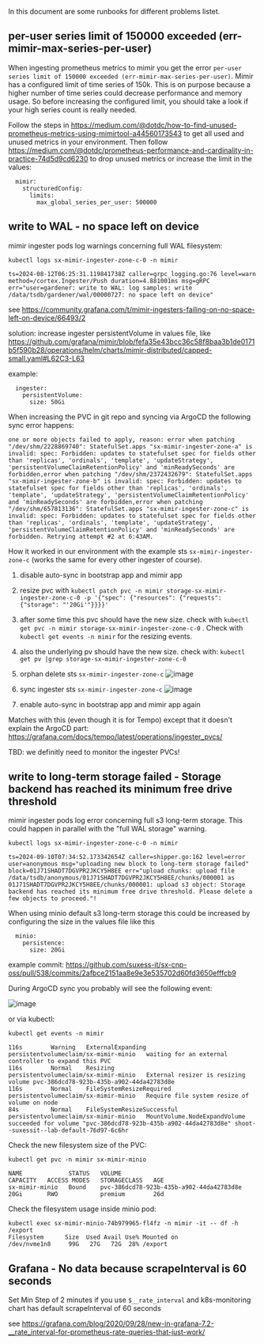 In this document are some runbooks for different problems listet.

## per-user series limit of 150000 exceeded (err-mimir-max-series-per-user)

When ingesting prometheus metrics to mimir you get the error `per-user series limit of 150000 exceeded (err-mimir-max-series-per-user)`.
Mimir has a configured limit of time series of 150k. This is on purpose because a higher number of time series could decrease performance and memory usage.
So before increasing the configured limit, you should take a look if your high series count is really needed.

Follow the steps in https://medium.com/@dotdc/how-to-find-unused-prometheus-metrics-using-mimirtool-a44560173543 to get all used and unused metrics in your environment.
Then follow https://medium.com/@dotdc/prometheus-performance-and-cardinality-in-practice-74d5d9cd6230 to drop unused metrics or increase the limit in the values:

```
  mimir:
    structuredConfig:
      limits:
        max_global_series_per_user: 500000
```

## write to WAL - no space left on device

mimir ingester pods log warnings concerning full WAL filesystem:

```
kubectl logs sx-mimir-ingester-zone-c-0 -n mimir

ts=2024-08-12T06:25:31.119841738Z caller=grpc_logging.go:76 level=warn method=/cortex.Ingester/Push duration=4.881001ms msg=gRPC err="user=gardener: write to WAL: log samples: write /data/tsdb/gardener/wal/00000727: no space left on device"
```

see https://community.grafana.com/t/mimir-ingesters-failing-on-no-space-left-on-device/66493/2

solution: increase ingester persistentVolume in values file, like https://github.com/grafana/mimir/blob/fefa35e43bcc36c58f8baa3b1de0171b5f590b28/operations/helm/charts/mimir-distributed/capped-small.yaml#L62C3-L63

example:

```
  ingester:
    persistentVolume:
      size: 50Gi
```

When increasing the PVC in git repo and syncing via ArgoCD the following sync error happens:

```
one or more objects failed to apply, reason: error when patching "/dev/shm/2228869740": StatefulSet.apps "sx-mimir-ingester-zone-a" is invalid: spec: Forbidden: updates to statefulset spec for fields other than 'replicas', 'ordinals', 'template', 'updateStrategy', 'persistentVolumeClaimRetentionPolicy' and 'minReadySeconds' are forbidden,error when patching "/dev/shm/2372432679": StatefulSet.apps "sx-mimir-ingester-zone-b" is invalid: spec: Forbidden: updates to statefulset spec for fields other than 'replicas', 'ordinals', 'template', 'updateStrategy', 'persistentVolumeClaimRetentionPolicy' and 'minReadySeconds' are forbidden,error when patching "/dev/shm/657813136": StatefulSet.apps "sx-mimir-ingester-zone-c" is invalid: spec: Forbidden: updates to statefulset spec for fields other than 'replicas', 'ordinals', 'template', 'updateStrategy', 'persistentVolumeClaimRetentionPolicy' and 'minReadySeconds' are forbidden. Retrying attempt #2 at 6:43AM.
```

How it worked in our environment with the example sts `sx-mimir-ingester-zone-c` (works the same for every other ingester of course).

1. disable auto-sync in bootstrap app and mimir app
2. resize pvc with `kubectl patch pvc -n mimir storage-sx-mimir-ingester-zone-c-0 -p '{"spec": {"resources": {"requests": {"storage": "'20Gi'"}}}}'`
3. after some time this pvc should have the new size. check with `kubectl get pvc -n mimir storage-sx-mimir-ingester-zone-c-0` . Check with `kubectl get events -n mimir` for the resizing events.
4. also the underlying pv should have the new size. check with: `kubectl get pv |grep storage-sx-mimir-ingester-zone-c-0`
5. orphan delete sts `sx-mimir-ingester-zone-c`
![image](https://github.com/user-attachments/assets/1fb576ca-3c1e-4a9f-a38a-b2c26baec9f2)

6. sync ingester sts `sx-mimir-ingester-zone-c`
![image](https://github.com/user-attachments/assets/1d0c39b1-b13a-4b9d-aabf-6636fd134105)

7. enable auto-sync in bootstrap app and mimir app again

Matches with this (even though it is for Tempo) except that it doesn't explain the ArgoCD part: https://grafana.com/docs/tempo/latest/operations/ingester_pvcs/

TBD: we definitly need to monitor the ingester PVCs!


## write to long-term storage failed - Storage backend has reached its minimum free drive threshold

mimir ingester pods log error concerning full s3 long-term storage. This could happen in parallel with the "full WAL storage" warning.

```
kubectl logs sx-mimir-ingester-zone-c-0 -n mimir

ts=2024-09-10T07:34:52.173342654Z caller=shipper.go:162 level=error user=anonymous msg="uploading new block to long-term storage failed" block=01J71SHADT7DGVPR2JKCY5H8EE err="upload chunks: upload file /data/tsdb/anonymous/01J71SHADT7DGVPR2JKCY5H8EE/chunks/000001 as 01J71SHADT7DGVPR2JKCY5H8EE/chunks/000001: upload s3 object: Storage backend has reached its minimum free drive threshold. Please delete a few objects to proceed."!
```

When using minio default s3 long-term storage this could be increased by configuring the size in the values file like this

```
  minio:
    persistence:
      size: 20Gi
```

example commit: https://github.com/suxess-it/sx-cnp-oss/pull/538/commits/2afbce2151aa8e9e3e535702d60fd3650efffcb9

During ArgoCD sync you probably will see the following event:

![image](https://github.com/user-attachments/assets/033347bd-315f-43b8-a799-a784718e932d)

or via kubectl:

```
kubectl get events -n mimir

116s        Warning   ExternalExpanding            persistentvolumeclaim/sx-mimir-minio   waiting for an external controller to expand this PVC
116s        Normal    Resizing                     persistentvolumeclaim/sx-mimir-minio   External resizer is resizing volume pvc-386dcd78-923b-435b-a902-44da42783d8e
116s        Normal    FileSystemResizeRequired     persistentvolumeclaim/sx-mimir-minio   Require file system resize of volume on node
84s         Normal    FileSystemResizeSuccessful   persistentvolumeclaim/sx-mimir-minio   MountVolume.NodeExpandVolume succeeded for volume "pvc-386dcd78-923b-435b-a902-44da42783d8e" shoot--suxessit--lab-default-76d97-6c6hr
```

Check the new filesystem size of the PVC:

```
kubectl get pvc -n mimir sx-mimir-minio

NAME             STATUS   VOLUME                                     CAPACITY   ACCESS MODES   STORAGECLASS   AGE
sx-mimir-minio   Bound    pvc-386dcd78-923b-435b-a902-44da42783d8e   20Gi       RWO            premium        26d
```

Check the filesystem usage inside minio pod:

```
kubectl exec sx-mimir-minio-74b979965-fl4fz -n mimir -it -- df -h /export
Filesystem      Size  Used Avail Use% Mounted on
/dev/nvme1n8     99G   27G   72G  28% /export
```


## Grafana - No data because scrapeInterval is 60 seconds

Set Min Step of 2 minutes if you use `$__rate_interval` and k8s-monitoring chart has default scrapeInterval of 60 seconds

see https://grafana.com/blog/2020/09/28/new-in-grafana-7.2-__rate_interval-for-prometheus-rate-queries-that-just-work/


